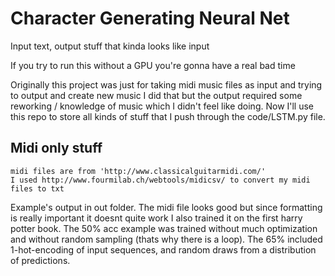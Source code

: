 # Character Generating Neural Net
Input text, output stuff that kinda looks like input

If you try to run this without a GPU you're gonna have a real bad time

Originally this project was just for taking midi music files as input and trying to output and create new music
I did that but the output required some reworking / knowledge of music which I didn't feel like doing. Now I'll use 
this repo to store all kinds of stuff that I push through the code/LSTM.py file.

## Midi only stuff
	midi files are from 'http://www.classicalguitarmidi.com/'
	I used http://www.fourmilab.ch/webtools/midicsv/ to convert my midi files to txt

Example's output in out folder. The midi file looks good but since formatting is really important it doesnt quite work
I also trained it on the first harry potter book. The 50% acc example was trained without much optimization and without
random sampling (thats why there is a loop). The 65% included 1-hot-encoding of input sequences, and random draws from 
a distribution of predictions.


